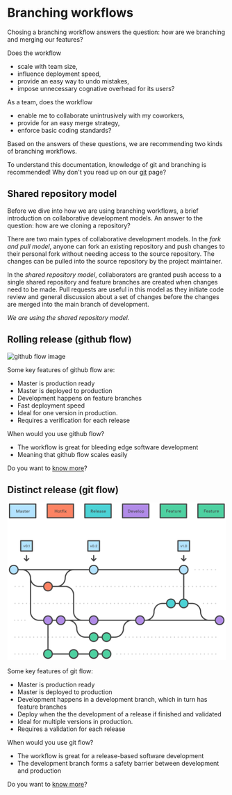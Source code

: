 # Branching workflows

Chosing a branching workflow answers the question: how are we branching and merging our features?

Does the workflow 

- scale with team size,
- influence deployment speed,
- provide an easy way to undo mistakes,
- impose unnecessary cognative overhead for its users?

As a team, does the workflow 

- enable me to collaborate unintrusively with my coworkers,
- provide for an easy merge strategy,
- enforce basic coding standards?

Based on the answers of these questions, we are recommending two kinds of branching workflows.

To understand this documentation, knowledge of git and branching is recommended! Why don't you read up on our [git][git] page?

## Shared repository model

Before we dive into how we are using branching workflows, a brief introduction on collaborative development models. An answer to the question: how are we cloning a repository?

There are two main types of collaborative development models. In the _fork and pull model_, anyone can fork an existing repository and push changes to their personal fork without needing access to the source repository. The changes can be pulled into the source repository by the project maintainer. 

In the _shared repository model_, collaborators are granted push access to a single shared repository and feature branches are created when changes need to be made. Pull requests are useful in this model as they initiate code review and general discussion about a set of changes before the changes are merged into the main branch of development.

*We are using the shared repository model.*

## Rolling release (github flow)

![github flow image][githubflow-image]

Some key features of github flow are:

- Master is production ready
- Master is deployed to production
- Development happens on feature branches
- Fast deployment speed
- Ideal for one version in production.
- Requires a verification for each release

When would you use github flow?

- The workflow is great for bleeding edge software development
- Meaning that github flow scales easily

Do you want to [know more][githubflow]?

## Distinct release (git flow)

![gitflow-image][gitflow-image]

Some key features of git flow:

- Master is production ready
- Master is deployed to production
- Development happens in a development branch, which in turn has feature branches
- Deploy when the the development of a release if finished and validated
- Ideal for multiple versions in production.
- Requires a validation for each release

When would you use git flow?

- The workflow is great for a release-based software development
- The development branch forms a safety barrier between development and production

Do you want to [know more][gitflow]?

[git]: ../../git/
[gitflow]: gitflow.md
[githubflow]: githubflow.md
[githubflow-image]: createbranch.png
[gitflow-image]: 05.svg
